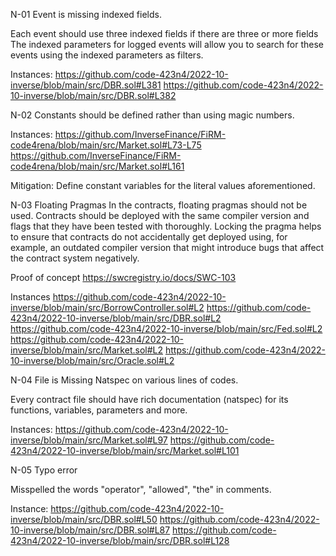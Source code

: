 N-01 Event is missing indexed fields.

Each event should use three indexed fields if there are three or more fields
The indexed parameters for logged events will allow you to search for these events using the indexed parameters as filters.

Instances:
https://github.com/code-423n4/2022-10-inverse/blob/main/src/DBR.sol#L381
https://github.com/code-423n4/2022-10-inverse/blob/main/src/DBR.sol#L382

N-02 Constants should be defined rather than using magic numbers.

Instances:
https://github.com/InverseFinance/FiRM-code4rena/blob/main/src/Market.sol#L73-L75
https://github.com/InverseFinance/FiRM-code4rena/blob/main/src/Market.sol#L161

Mitigation:
Define constant variables for the literal values aforementioned.

N-03 Floating Pragmas
In the contracts, floating pragmas should not be used. Contracts should be deployed with the same compiler version and flags that they have been tested with thoroughly. 
Locking the pragma helps to ensure that contracts do not accidentally get deployed using, for example, an outdated compiler version that might introduce bugs that affect the contract system negatively.
	
Proof of concept
https://swcregistry.io/docs/SWC-103
	
Instances
https://github.com/code-423n4/2022-10-inverse/blob/main/src/BorrowController.sol#L2
https://github.com/code-423n4/2022-10-inverse/blob/main/src/DBR.sol#L2
https://github.com/code-423n4/2022-10-inverse/blob/main/src/Fed.sol#L2
https://github.com/code-423n4/2022-10-inverse/blob/main/src/Market.sol#L2
https://github.com/code-423n4/2022-10-inverse/blob/main/src/Oracle.sol#L2

N-04 File is Missing Natspec on various lines of codes.
	
Every contract file should have rich documentation (natspec) for its functions, variables, parameters and more.
	
Instances:
https://github.com/code-423n4/2022-10-inverse/blob/main/src/Market.sol#L97
https://github.com/code-423n4/2022-10-inverse/blob/main/src/Market.sol#L101

N-05 Typo error

Misspelled the words "operator", "allowed", "the" in comments.

Instance:
https://github.com/code-423n4/2022-10-inverse/blob/main/src/DBR.sol#L50
https://github.com/code-423n4/2022-10-inverse/blob/main/src/DBR.sol#L87
https://github.com/code-423n4/2022-10-inverse/blob/main/src/DBR.sol#L128